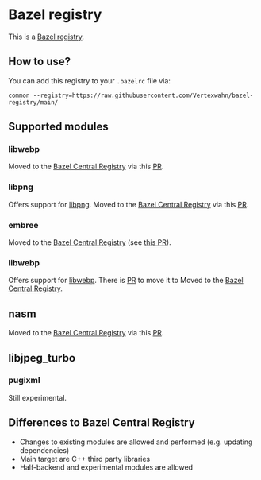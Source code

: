 # Bazel registry

This is a [Bazel registry](https://bazel.build/external/registry).

## How to use?

You can add this registry to your `.bazelrc` file via:

```
common --registry=https://raw.githubusercontent.com/Vertexwahn/bazel-registry/main/
```

## Supported modules

### libwebp

Moved to the [Bazel Central Registry](https://registry.bazel.build/) via this [PR](https://github.com/bazelbuild/bazel-central-registry/pull/1038).

### libpng

Offers support for [libpng](http://www.libpng.org/pub/png/libpng.html).
Moved to the [Bazel Central Registry](https://registry.bazel.build/) via this [PR](https://github.com/bazelbuild/bazel-central-registry/pull/1005).

### embree

Moved to the [Bazel Central Registry](https://registry.bazel.build/) (see [this PR](https://github.com/bazelbuild/bazel-central-registry/pull/964)).

### libwebp

Offers support for [libwebp](https://chromium.googlesource.com/webm/libwebp).
There is [PR](https://github.com/bazelbuild/bazel-central-registry/pull/1038) to move it to Moved to the [Bazel Central Registry](https://registry.bazel.build/).

## nasm

Moved to the [Bazel Central Registry](https://registry.bazel.build/) via this [PR](https://github.com/bazelbuild/bazel-central-registry/pull/1042).

## libjpeg_turbo

### pugixml

Still experimental.

## Differences to Bazel Central Registry

- Changes to existing modules are allowed and performed (e.g. updating dependencies)
- Main target are C++ third party libraries
- Half-backend and experimental modules are allowed
